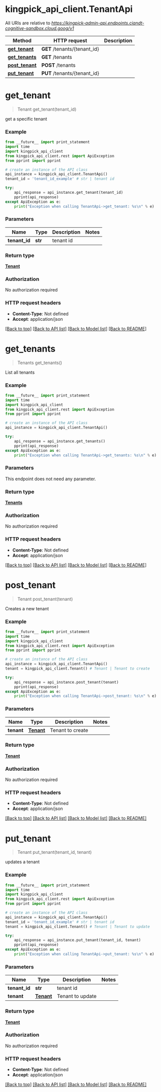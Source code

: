 # kingpick_api_client.TenantApi

All URIs are relative to *https://kingpick-admin-api.endpoints.ciandt-cognitive-sandbox.cloud.goog/v1*

Method | HTTP request | Description
------------- | ------------- | -------------
[**get_tenant**](TenantApi.md#get_tenant) | **GET** /tenants/{tenant_id} | 
[**get_tenants**](TenantApi.md#get_tenants) | **GET** /tenants | 
[**post_tenant**](TenantApi.md#post_tenant) | **POST** /tenants | 
[**put_tenant**](TenantApi.md#put_tenant) | **PUT** /tenants/{tenant_id} | 


# **get_tenant**
> Tenant get_tenant(tenant_id)



get a specific tenant

### Example 
```python
from __future__ import print_statement
import time
import kingpick_api_client
from kingpick_api_client.rest import ApiException
from pprint import pprint

# create an instance of the API class
api_instance = kingpick_api_client.TenantApi()
tenant_id = 'tenant_id_example' # str | tenant id

try: 
    api_response = api_instance.get_tenant(tenant_id)
    pprint(api_response)
except ApiException as e:
    print("Exception when calling TenantApi->get_tenant: %s\n" % e)
```

### Parameters

Name | Type | Description  | Notes
------------- | ------------- | ------------- | -------------
 **tenant_id** | **str**| tenant id | 

### Return type

[**Tenant**](Tenant.md)

### Authorization

No authorization required

### HTTP request headers

 - **Content-Type**: Not defined
 - **Accept**: application/json

[[Back to top]](#) [[Back to API list]](../README.md#documentation-for-api-endpoints) [[Back to Model list]](../README.md#documentation-for-models) [[Back to README]](../README.md)

# **get_tenants**
> Tenants get_tenants()



List all tenants

### Example 
```python
from __future__ import print_statement
import time
import kingpick_api_client
from kingpick_api_client.rest import ApiException
from pprint import pprint

# create an instance of the API class
api_instance = kingpick_api_client.TenantApi()

try: 
    api_response = api_instance.get_tenants()
    pprint(api_response)
except ApiException as e:
    print("Exception when calling TenantApi->get_tenants: %s\n" % e)
```

### Parameters
This endpoint does not need any parameter.

### Return type

[**Tenants**](Tenants.md)

### Authorization

No authorization required

### HTTP request headers

 - **Content-Type**: Not defined
 - **Accept**: application/json

[[Back to top]](#) [[Back to API list]](../README.md#documentation-for-api-endpoints) [[Back to Model list]](../README.md#documentation-for-models) [[Back to README]](../README.md)

# **post_tenant**
> Tenant post_tenant(tenant)



Creates a new tenant

### Example 
```python
from __future__ import print_statement
import time
import kingpick_api_client
from kingpick_api_client.rest import ApiException
from pprint import pprint

# create an instance of the API class
api_instance = kingpick_api_client.TenantApi()
tenant = kingpick_api_client.Tenant() # Tenant | Tenant to create

try: 
    api_response = api_instance.post_tenant(tenant)
    pprint(api_response)
except ApiException as e:
    print("Exception when calling TenantApi->post_tenant: %s\n" % e)
```

### Parameters

Name | Type | Description  | Notes
------------- | ------------- | ------------- | -------------
 **tenant** | [**Tenant**](Tenant.md)| Tenant to create | 

### Return type

[**Tenant**](Tenant.md)

### Authorization

No authorization required

### HTTP request headers

 - **Content-Type**: Not defined
 - **Accept**: application/json

[[Back to top]](#) [[Back to API list]](../README.md#documentation-for-api-endpoints) [[Back to Model list]](../README.md#documentation-for-models) [[Back to README]](../README.md)

# **put_tenant**
> Tenant put_tenant(tenant_id, tenant)



updates a tenant

### Example 
```python
from __future__ import print_statement
import time
import kingpick_api_client
from kingpick_api_client.rest import ApiException
from pprint import pprint

# create an instance of the API class
api_instance = kingpick_api_client.TenantApi()
tenant_id = 'tenant_id_example' # str | tenant id
tenant = kingpick_api_client.Tenant() # Tenant | Tenant to update

try: 
    api_response = api_instance.put_tenant(tenant_id, tenant)
    pprint(api_response)
except ApiException as e:
    print("Exception when calling TenantApi->put_tenant: %s\n" % e)
```

### Parameters

Name | Type | Description  | Notes
------------- | ------------- | ------------- | -------------
 **tenant_id** | **str**| tenant id | 
 **tenant** | [**Tenant**](Tenant.md)| Tenant to update | 

### Return type

[**Tenant**](Tenant.md)

### Authorization

No authorization required

### HTTP request headers

 - **Content-Type**: Not defined
 - **Accept**: application/json

[[Back to top]](#) [[Back to API list]](../README.md#documentation-for-api-endpoints) [[Back to Model list]](../README.md#documentation-for-models) [[Back to README]](../README.md)

